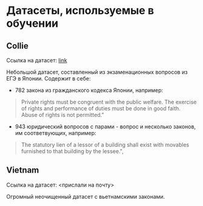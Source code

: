 # Датасеты, используемые в обучении


## Collie 

Cсылка на датасет: [link](https://sites.ualberta.ca/~rabelo/COLIEE2022/#results)

Небольшой датасет, составленный из экзаменационных вопросов из ЕГЭ в Японии. Содержит в себе:
- 782 закона из гражданского кодекса Японии, например:
> Private rights must be congruent with the public welfare. The exercise of rights and performance of duties must be done in good faith. Abuse of rights is not permitted."
- 943 юридический вопросов с парами - вопрос и несколько законов, им соответвующих, например:
> The statutory lien of a lessor of a building shall exist with movables furnished to that building by the lessee.",



## Vietnam

Ccылка на датасет: <прислали на почту>

Огромный неочищенный датасет с вьетнамскими законами. 


## 



